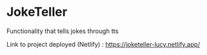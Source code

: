 # JokeTeller
Functionality that tells jokes through tts

Link to project deployed (Netlify) : https://joketeller-lucy.netlify.app/

